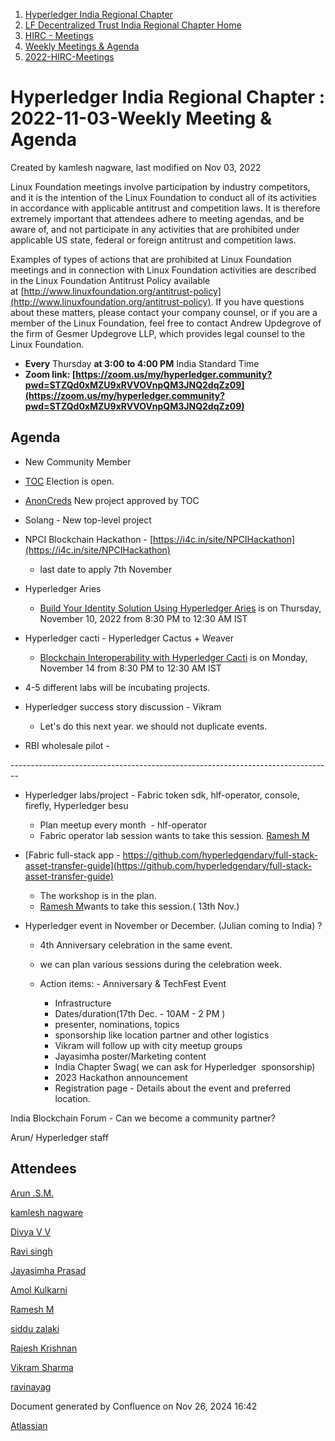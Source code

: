 1. [Hyperledger India Regional Chapter](index.html)
2. [LF Decentralized Trust India Regional Chapter Home](LF-Decentralized-Trust-India-Regional-Chapter-Home_19169282.html)
3. [HIRC - Meetings](HIRC---Meetings_19169350.html)
4. [Weekly Meetings &amp; Agenda](19169352.html)
5. [2022-HIRC-Meetings](2022-HIRC-Meetings_19170168.html)

# Hyperledger India Regional Chapter : 2022-11-03-Weekly Meeting &amp; Agenda

Created by kamlesh nagware, last modified on Nov 03, 2022

Linux Foundation meetings involve participation by industry competitors, and it is the intention of the Linux Foundation to conduct all of its activities in accordance with applicable antitrust and competition laws. It is therefore extremely important that attendees adhere to meeting agendas, and be aware of, and not participate in any activities that are prohibited under applicable US state, federal or foreign antitrust and competition laws.

Examples of types of actions that are prohibited at Linux Foundation meetings and in connection with Linux Foundation activities are described in the Linux Foundation Antitrust Policy available at [http://www.linuxfoundation.org/antitrust-policy](http://www.linuxfoundation.org/antitrust-policy). If you have questions about these matters, please contact your company counsel, or if you are a member of the Linux Foundation, feel free to contact Andrew Updegrove of the firm of Gesmer Updegrove LLP, which provides legal counsel to the Linux Foundation.

- **Every** Thursday **at 3:00 to 4:00 PM** India Standard Time
- **Zoom link: [https://zoom.us/my/hyperledger.community?pwd=STZQd0xMZU9xRVVOVnpQM3JNQ2dqZz09](https://zoom.us/my/hyperledger.community?pwd=STZQd0xMZU9xRVVOVnpQM3JNQ2dqZz09)**

## Agenda

- New Community Member
- [TOC](https://lists.hyperledger.org/g/toc/message/3878) Election is open.
- [AnonCreds](https://github.com/hyperledger/hyperledger-hip/pull/7) New project approved by TOC
- Solang - New top-level project
- NPCI Blockchain Hackathon - [https://i4c.in/site/NPCIHackathon](https://i4c.in/site/NPCIHackathon)
  
  - last date to apply 7th November
- Hyperledger Aries
  
  - [Build Your Identity Solution Using Hyperledger Aries](https://apc01.safelinks.protection.outlook.com/?url=https%3A%2F%2Femail.linuxfoundation.org%2Fe3t%2FCtc%2FRI%2B113%2FcZw--04%2FVV_mZ13HXYqLW2cDB9v6CwQBWW5l3Nw34QvQ0lN9fbGbp3q3pBV1-WJV7CgHRqW86DbfJ57M4V-W1YFdhY7Cb0lqW4YP2DH1yLPWrW2Dqxkk6kVF3dTgrB21Dw0mTW4mlCnX8dmYbzW2svFcv8HRq6JW5Y24Jy6wTNM9W7_zMY299G1l9N95d9tWJ7tYbW2qN-dJ2c05BFW627c-t6TTg-mN1mkdvWggXbyW27KG7H6Jt-PRW2pRlnL5wtwt-V74PBg52wPXtV60Yss31hKK2W8VjW6Q485PrTW5cJVVT51hLQHVV9-j04kzFMNW83N1dV6DMrgdW8pzsKl71VCLSF8VVHcGh0CYW7cb4KQ7QRZQ_W32rVpD9dZM_JW7xlr-T22YrvwVrBkKj8vRyC7Vb1L0c8f-q6mW5K4MTw9f4yhyW5w0LxJ86-XLk36_t1&data=05%7C01%7Cvikram-sh%40hcl.com%7Cf19d7d4201534456804408daa1652b99%7C189de737c93a4f5a8b686f4ca9941912%7C0%7C0%7C637999753152988463%7CUnknown%7CTWFpbGZsb3d8eyJWIjoiMC4wLjAwMDAiLCJQIjoiV2luMzIiLCJBTiI6Ik1haWwiLCJXVCI6Mn0%3D%7C3000%7C%7C%7C&sdata=kCzI8TIzxdYT%2BZNgoQ7xnYDMBaPJ0rME%2FYi4w7WIJQg%3D&reserved=0) is on Thursday, November 10, 2022 from 8:30 PM to 12:30 AM IST
- Hyperledger cacti - Hyperledger Cactus + Weaver
  
  - [Blockchain Interoperability with Hyperledger Cacti](https://apc01.safelinks.protection.outlook.com/?url=https%3A%2F%2Femail.linuxfoundation.org%2Fe3t%2FCtc%2FRI%2B113%2FcZw--04%2FVV_mZ13HXYqLW2cDB9v6CwQBWW5l3Nw34QvQ0lN9fbGbp3q3pBV1-WJV7CgY7-W4BrDbl3wLY8KVtDbM39d7mgfW38Sghd7v__d7W4PKmys2RMjhhN12-xGlQvdtFW8XHN_57Mpb6VN2QrcKVNN-YWW86zXV62rVr3jW8R-cHJ1_gsbnW1t7jkK1s3hpVV1F3nK4Ct-CXW35w5gZ3qMCMrW47lqjR907v_mW4J5kl55lry4qW8mYFSX3hzPDXW6hYnpm7CTQY2W2MM3-Z35Z8BTW8qWd2s1RrVk4W7pF-0x55-Qz0W3SFdVY6p5vc3W61_CBQ2DwFG1VRGlwt69dJlZN84Zk2Zt0Q1mW49M2v86w8FT-W4t5Czz81ZYVCN2y4-8BZjtRFW64FhsT5RyB1QN9hYclZGSL59W7lT_Nn2PkMBRV901Pz6D27dT32sw1&data=05%7C01%7Cvikram-sh%40hcl.com%7Cf19d7d4201534456804408daa1652b99%7C189de737c93a4f5a8b686f4ca9941912%7C0%7C0%7C637999753152988463%7CUnknown%7CTWFpbGZsb3d8eyJWIjoiMC4wLjAwMDAiLCJQIjoiV2luMzIiLCJBTiI6Ik1haWwiLCJXVCI6Mn0%3D%7C3000%7C%7C%7C&sdata=vbIguxWSJLIQBPBC2gNyiuu1vWF8hWcps1jSi%2BdtImk%3D&reserved=0) is on Monday, November 14 from 8:30 PM to 12:30 AM IST
- 4-5 different labs will be incubating projects.
- Hyperledger success story discussion - Vikram
  
  - Let's do this next year. we should not duplicate events.
- RBI wholesale pilot -

\--------------------------------------------------------------------------------

- Hyperledger labs/project - Fabric token sdk, hlf-operator, console, firefly, Hyperledger besu 
  
  - Plan meetup every month  - hlf-operator
  - Fabric operator lab session wants to take this session. [Ramesh M](https://lf-hyperledger.atlassian.net/wiki/people/5dffa51885a8c90ecac82cd5?ref=confluence)
- [Fabric full-stack app - https://github.com/hyperledgendary/full-stack-asset-transfer-guide](https://github.com/hyperledgendary/full-stack-asset-transfer-guide)
  
  - The workshop is in the plan.
  - [Ramesh M](https://lf-hyperledger.atlassian.net/wiki/people/5dffa51885a8c90ecac82cd5?ref=confluence)wants to take this session.( 13th Nov.)
- Hyperledger event in November or December. (Julian coming to India) ?
  
  - 4th Anniversary celebration in the same event.
  - we can plan various sessions during the celebration week.
  - Action items: - Anniversary &amp; TechFest Event 
    
    - Infrastructure
    - Dates/duration(17th Dec. - 10AM - 2 PM )
    - presenter, nominations, topics
    - sponsorship like location partner and other logistics
    - Vikram will follow up with city meetup groups
    - Jayasimha poster/Marketing content
    - India Chapter Swag( we can ask for Hyperledger  sponsorship)
    - 2023 Hackathon announcement
    - Registration page - Details about the event and preferred location.

India Blockchain Forum - Can we become a community partner?

Arun/ Hyperledger staff 

## Attendees

[Arun .S.M.](https://lf-hyperledger.atlassian.net/wiki/people/621a0e5097d313006ba7386a?ref=confluence)

[kamlesh nagware](https://lf-hyperledger.atlassian.net/wiki/people/557058:8e1fc425-f938-4b39-ad13-9cd8b0ddde52?ref=confluence)

[Divya V V](https://lf-hyperledger.atlassian.net/wiki/people/63b68da4741248746bf86411?ref=confluence)

[Ravi singh](https://lf-hyperledger.atlassian.net/wiki/people/6207b125f5d29a0068fd3a32?ref=confluence)

[Jayasimha Prasad](https://lf-hyperledger.atlassian.net/wiki/people/5ca405cce623ae19ec54e4e3?ref=confluence)

[Amol Kulkarni](https://lf-hyperledger.atlassian.net/wiki/people/712020:afe6231e-4bfa-48fe-a72b-997b7781eed9?ref=confluence)

[Ramesh M](https://lf-hyperledger.atlassian.net/wiki/people/5dffa51885a8c90ecac82cd5?ref=confluence)

[siddu zalaki](https://lf-hyperledger.atlassian.net/wiki/people/5a7412a37d68c92424896166?ref=confluence)

[Rajesh Krishnan](https://lf-hyperledger.atlassian.net/wiki/people/712020:edfbbf83-28be-4c2e-8863-7b0570fb781e?ref=confluence)

[Vikram Sharma](https://lf-hyperledger.atlassian.net/wiki/people/712020:8ac96720-4e35-4aaa-a882-c585f41e461d?ref=confluence)

[ravinayag](https://lf-hyperledger.atlassian.net/wiki/people/5df677a6588f6e0cb032f7b6?ref=confluence)

Document generated by Confluence on Nov 26, 2024 16:42

[Atlassian](http://www.atlassian.com/)
